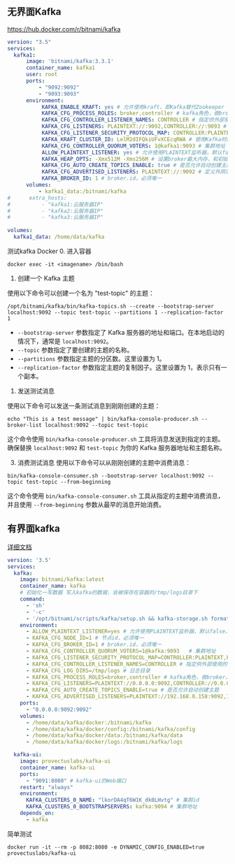 ## 无界面Kafka
https://hub.docker.com/r/bitnami/kafka
```yml
version: "3.5"  
services:  
  kafka1:  
      image: 'bitnami/kafka:3.3.1'  
      container_name: kafka1  
      user: root  
      ports:  
          - "9092:9092"  
          - "9093:9093"  
      environment:  
           KAFKA_ENABLE_KRAFT: yes # 允许使用kraft，即Kafka替代Zookeeper  
           KAFKA_CFG_PROCESS_ROLES: broker,controller # kafka角色，做broker，也要做controller  
           KAFKA_CFG_CONTROLLER_LISTENER_NAMES: CONTROLLER # 指定供外部使用的控制类请求信息  
           KAFKA_CFG_LISTENERS: PLAINTEXT://:9092,CONTROLLER://:9093 # 定义kafka服务端socket监听端口  
           KAFKA_CFG_LISTENER_SECURITY_PROTOCOL_MAP: CONTROLLER:PLAINTEXT,PLAINTEXT:PLAINTEXT # 定义安全协议  
           KAFKA_KRAFT_CLUSTER_ID: LelM2dIFQkiUFvXCEcqRWA # 使用Kafka时的集群id，集群内的Kafka都要用这个id做初始化，生成一个UUID即可  
           KAFKA_CFG_CONTROLLER_QUORUM_VOTERS: 1@kafka1:9093 # 集群地址  
           ALLOW_PLAINTEXT_LISTENER: yes # 允许使用PLAINTEXT监听器，默认false，不建议在生产环境使用  
           KAFKA_HEAP_OPTS: -Xmx512M -Xms256M # 设置broker最大内存，和初始内存  
           KAFKA_CFG_AUTO_CREATE_TOPICS_ENABLE: true # 是否允许自动创建主题  
           KAFKA_CFG_ADVERTISED_LISTENERS: PLAINTEXT://:9092 # 定义外网访问地址（宿主机ip地址和端口）  
           KAFKA_BROKER_ID: 1 # broker.id，必须唯一  
      volumes:  
          - kafka1_data:/bitnami/kafka  
#      extra_hosts:  
#          - "kafka1:云服务器IP"  
#          - "kafka2:云服务器IP"  
#          - "kafka3:云服务器IP"  
  
volumes:  
  kafka1_data: /home/data/kafka
```
测试kafka Docker
0. 进入容器

```shell
docker exec -it <imagename> /bin/bash
```

1. 创建一个 Kafka 主题

使用以下命令可以创建一个名为 "test-topic" 的主题：

```shell
/opt/bitnami/kafka/bin/kafka-topics.sh --create --bootstrap-server localhost:9092 --topic test-topic --partitions 1 --replication-factor 1
```
- `--bootstrap-server` 参数指定了 Kafka 服务器的地址和端口。在本地启动的情况下，通常是 `localhost:9092`。
- `--topic` 参数指定了要创建的主题的名称。
 - `--partitions` 参数指定主题的分区数。这里设置为 1。
- `--replication-factor` 参数指定主题的复制因子。这里设置为 1，表示只有一个副本。

1. 发送测试消息

使用以下命令可以发送一条测试消息到刚刚创建的主题：
```shell
echo "This is a test message" | bin/kafka-console-producer.sh --broker-list localhost:9092 --topic test-topic
```

这个命令使用 `bin/kafka-console-producer.sh` 工具将消息发送到指定的主题。确保替换 `localhost:9092` 和 `test-topic` 为你的 Kafka 服务器地址和主题名称。

3. 消费测试消息
使用以下命令可以从刚刚创建的主题中消费消息：

```shell
bin/kafka-console-consumer.sh --bootstrap-server localhost:9092 --topic test-topic --from-beginning
```

这个命令使用 `bin/kafka-console-consumer.sh` 工具从指定的主题中消费消息，并且使用 `--from-beginning` 参数从最早的消息开始消费。

## 有界面kafka
[详细文档](https://docs.kafka-ui.provectus.io/overview/getting-started)

```yml
version: '3.5'
services:
  kafka:
    image: bitnami/kafka:latest
    container_name: kafka
    # 初始化一写数据 写入kafka的数据，会被保存在容器的/tmp/logs目录下
    command:
      - 'sh'
      - '-c'
      - '/opt/bitnami/scripts/kafka/setup.sh && kafka-storage.sh format --config "$${KAFKA_CONF_FILE}" --cluster-id "lkorDA4qT6W1K_dk0LHvtg" --ignore-formatted  && /opt/bitnami/scripts/kafka/run.sh' # Kraft specific initialise
    environment:
      - ALLOW_PLAINTEXT_LISTENER=yes # 允许使用PLAINTEXT监听器，默认false，不建议在生产环境使用
      - KAFKA_CFG_NODE_ID=1 # 节点id，必须唯一
      - KAFKA_CFG_BROKER_ID=1 # broker.id，必须唯一
      - KAFKA_CFG_CONTROLLER_QUORUM_VOTERS=1@kafka:9093   # 集群地址
      - KAFKA_CFG_LISTENER_SECURITY_PROTOCOL_MAP=CONTROLLER:PLAINTEXT,PLAINTEXT:PLAINTEXT,INTERNAL:PLAINTEXT # 定义安全协议
      - KAFKA_CFG_CONTROLLER_LISTENER_NAMES=CONTROLLER # 指定供外部使用的控制类请求信息
      - KAFKA_CFG_LOG_DIRS=/tmp/logs # 日志目录
      - KAFKA_CFG_PROCESS_ROLES=broker,controller # kafka角色，做broker，也要做controller
      - KAFKA_CFG_LISTENERS=PLAINTEXT://0.0.0.0:9092,CONTROLLER://0.0.0.0:9093,INTERNAL://0.0.0.0:9094 # 定义kafka服务端socket监听端口
      - KAFKA_CFG_AUTO_CREATE_TOPICS_ENABLE=true # 是否允许自动创建主题
      - KAFKA_CFG_ADVERTISED_LISTENERS=PLAINTEXT://192.168.0.158:9092,INTERNAL://kafka:9094 # 定义外网访问地址（宿主机ip地址和端口）
    ports:
      - "0.0.0.0:9092:9092"
    volumes:
      - /home/data/kafka/docker:/bitnami/kafka
      - /home/data/kafka/docker/config:/bitnami/kafka/config
      - /home/data/kafka/docker/data:/bitnami/kafka/data
      - /home/data/kafka/docker/logs:/bitnami/kafka/logs

  kafka-ui:
    image: provectuslabs/kafka-ui
    container_name: kafka-ui
    ports:
      - "9091:8080" # kafka-ui的Web端口
    restart: "always"
    environment:
      KAFKA_CLUSTERS_0_NAME: "lkorDA4qT6W1K_dk0LHvtg" # 集群id
      KAFKA_CLUSTERS_0_BOOTSTRAPSERVERS: kafka:9094 # 集群地址
    depends_on:
      - kafka

```

简单测试
```shell
docker run -it --rm -p 8082:8080 -e DYNAMIC_CONFIG_ENABLED=true provectuslabs/kafka-ui
```

